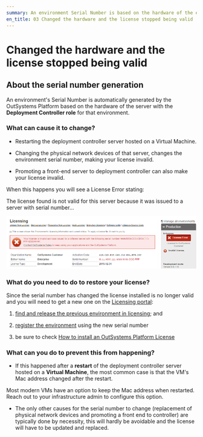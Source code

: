 ```yaml
---
summary: An environment Serial Number is based on the hardware of the environment. Changing the hardware, changes the environment Serial Number, making your license invalid.
en_title: 03 Changed the hardware and the license stopped being valid
---
```


# Changed the hardware and the license stopped being valid

## About the serial number generation

An environment's Serial Number is automatically generated by the OutSystems Platform based on the hardware of the server with the **Deployment Controller role** for that environment.

### What can cause it to change?

* Restarting the deployment controller server hosted on a Virtual Machine.

* Changing the physical network devices of that server, changes the environment serial number, making your license invalid.  

* Promoting a front-end server to deployment controller can also make your license invalid. 

When this happens you will see a License Error stating:

<div class="info" markdwown="1">
The license found is not valid for this server because it was issued to a server with serial number...
</div>

![](images/change-hw-license-invalid_0.png)

### What do you need to do to restore your license?

Since the serial number has changed the license installed is no longer valid and you will need to get a new one on the [Licensing portal](https://www.outsystems.com/licensing/):

1. [find and release the previous environment in licensing](../manage/free-up-environment.md); and

2. [register the environment](../manage/get-license-for-env.md#register-env-serial-number) using the new serial number

3. be sure to check [How to install an OutSystems Platform License](../manage/howto-install-license.md)

### What can you do to prevent this from happening?

* If this happened after a **restart** of the deployment controller server hosted on a **Virtual Machine**, the most common case is that the VM's Mac address changed after the restart.

Most modern VMs have an option to keep the Mac address when restarted. Reach out to your infrastructure admin to configure this option.

* The only other causes for the serial number to change (replacement of physical network devices and promoting a front end to controller) are typically done by necessity, this will hardly be avoidable and the license will have to be updated and replaced.

